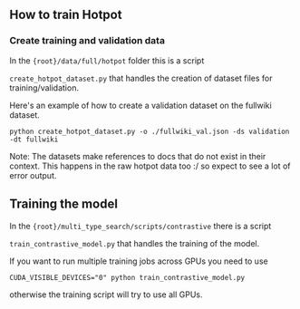 How to train Hotpot
-

### Create training and validation data

In the `{root}/data/full/hotpot` folder this is a script

`create_hotpot_dataset.py` that handles the creation of dataset files for training/validation.

Here's an example of how to create a validation dataset on the fullwiki dataset.

```shell
python create_hotpot_dataset.py -o ./fullwiki_val.json -ds validation -dt fullwiki
```

Note: The datasets make references to docs that do not exist in their context.  This happens in the raw hotpot data too
:/ so expect to see a lot of error output.


Training the model
-

In the `{root}/multi_type_search/scripts/contrastive` there is a script

`train_contrastive_model.py` that handles the training of the model.

If you want to run multiple training jobs across GPUs you need to use  

```shell
CUDA_VISIBLE_DEVICES="0" python train_contrastive_model.py
```

otherwise the training script will try to use all GPUs.